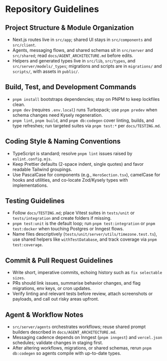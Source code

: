# Repository Guidelines

## Project Structure & Module Organization
- Next.js routes live in `src/app`; shared UI stays in `src/components` and `src/client`.
- Agents, messaging flows, and shared schemas sit in `src/server` and `src/shared`; read `docs/AGENT_ARCHITECTURE.md` before edits.
- Helpers and generated types live in `src/lib`, `src/types`, and `src/server/models/_types`; migrations and scripts are in `migrations/` and `scripts/`, with assets in `public/`.

## Build, Test, and Development Commands
- `pnpm install` bootstraps dependencies; stay on PNPM to keep lockfiles clean.
- `pnpm dev` (requires `.env.local`) runs Turbopack; use `pnpm predev` when schema changes need Kysely regeneration.
- `pnpm lint`, `pnpm build`, and `pnpm db:codegen` cover linting, builds, and type refreshes; run targeted suites via `pnpm test:*` per `docs/TESTING.md`.

## Coding Style & Naming Conventions
- TypeScript is standard; resolve `pnpm lint` issues raised by `eslint.config.mjs`.
- Keep Prettier defaults (2-space indent, single quotes) and favor readable Tailwind groupings.
- Use PascalCase for components (e.g., `HeroSection.tsx`), camelCase for hooks and utilities, and co-locate Zod/Kysely types with implementations.

## Testing Guidelines
- Follow `docs/TESTING.md`; place Vitest suites in `tests/unit` or `tests/integration` and create folders if missing.
- `pnpm test:unit` is the default loop; run `pnpm test:integration` or `pnpm test:docker` when touching Postgres or Inngest flows.
- Name files descriptively (`tests/unit/server/utils/timezone.test.ts`), use shared helpers like `withTestDatabase`, and track coverage via `pnpm test:coverage`.

## Commit & Pull Request Guidelines
- Write short, imperative commits, echoing history such as `fix selectable sizes`.
- PRs should link issues, summarise behavior changes, and flag migrations, env keys, or cron updates.
- Verify linting and relevant tests before review, attach screenshots or payloads, and call out risky areas upfront.

## Agent & Workflow Notes
- `src/server/agents` orchestrates workflows; reuse shared prompt builders described in `docs/AGENT_ARCHITECTURE.md`.
- Messaging cadence depends on Inngest (`pnpm inngest`) and `vercel.json` schedules; validate changes in staging first.
- After altering workflows, migrations, or shared schemas, rerun `pnpm db:codegen` so agents compile with up-to-date types.
